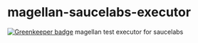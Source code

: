 # magellan-saucelabs-executor

[![Greenkeeper badge](https://badges.greenkeeper.io/TestArmada/magellan-saucelabs-executor.svg)](https://greenkeeper.io/)
magellan test executor for saucelabs
